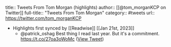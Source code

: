 title:: Tweets From Tom Morgan (highlights)
author:: [[@tom_morganKCP on Twitter]]
full-title:: "Tweets From Tom Morgan"
category:: #tweets
url:: https://twitter.com/tom_morganKCP

- Highlights first synced by [[Readwise]] [[Jan 21st, 2023]]
	- @patrick_oshag Best thing I read last year. But it's a commitment. https://t.co/27oa3oWoMc ([View Tweet](https://twitter.com/tom_morganKCP/status/1616486511997747205))